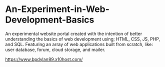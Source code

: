 # An-Experiment-in-Web-Development-Basics
An experimental website portal created with the intention of better understanding the basics of web development using; HTML, CSS, JS, PHP, and SQL. Featuring an array of web applications built from scratch, like: user database, forum, cloud storage, and mailer.

https://www.bpdylan89.x10host.com/
